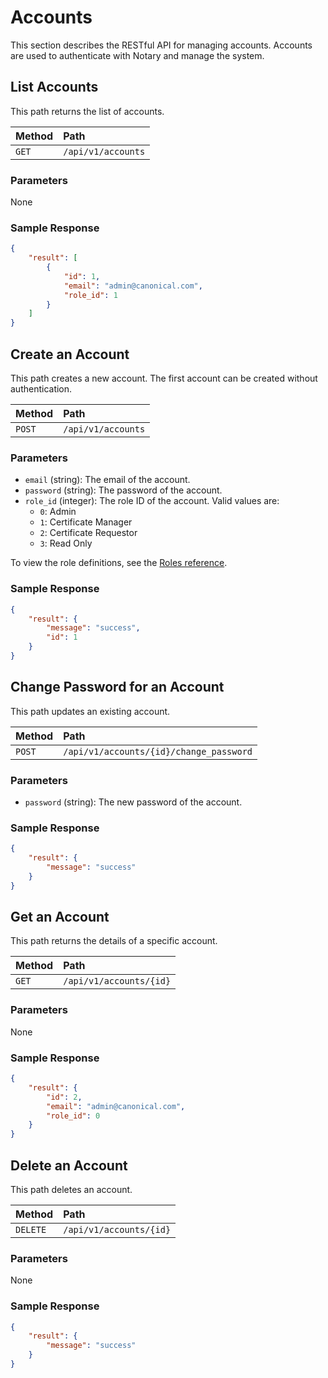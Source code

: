 # Accounts

This section describes the RESTful API for managing accounts. Accounts are used to authenticate with Notary and manage the system.

## List Accounts

This path returns the list of accounts.

| Method | Path               |
| :----- | :----------------- |
| `GET`  | `/api/v1/accounts` |

### Parameters

None

### Sample Response

```json
{
    "result": [
        {
            "id": 1,
            "email": "admin@canonical.com",
            "role_id": 1
        }
    ]
}
```

## Create an Account

This path creates a new account. The first account can be created without authentication.

| Method | Path               |
| :----- | :----------------- |
| `POST` | `/api/v1/accounts` |

### Parameters

- `email` (string): The email of the account. 
- `password` (string): The password of the account.
- `role_id` (integer): The role ID of the account. Valid values are:
  - `0`: Admin
  - `1`: Certificate Manager
  - `2`: Certificate Requestor
  - `3`: Read Only

To view the role definitions, see the [Roles reference](../roles.md).

### Sample Response

```json
{
    "result": {
        "message": "success",
        "id": 1
    }
}
```

## Change Password for an Account

This path updates an existing account.

| Method | Path                                    |
| :----- | :-------------------------------------- |
| `POST` | `/api/v1/accounts/{id}/change_password` |

### Parameters

- `password` (string): The new password of the account.

### Sample Response

```json
{
    "result": {
        "message": "success"
    }
}
```

## Get an Account

This path returns the details of a specific account.

| Method | Path                    |
| :----- | :---------------------- |
| `GET`  | `/api/v1/accounts/{id}` |

### Parameters

None

### Sample Response

```json
{
    "result": {
        "id": 2,
        "email": "admin@canonical.com",
        "role_id": 0
    }
}
```

## Delete an Account

This path deletes an account.

| Method   | Path                    |
| :------- | :---------------------- |
| `DELETE` | `/api/v1/accounts/{id}` |

### Parameters

None

### Sample Response

```json
{
    "result": {
        "message": "success"
    }
}
```
